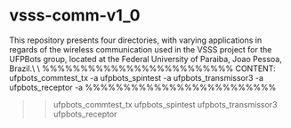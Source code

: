 # vsss-comm-v1_0

This repository presents four directories, with varying applications in regards of the wireless communication used in the VSSS project for the UFPBots group, located at the Federal University of Paraiba, Joao Pessoa, Brazil.\\
\\
%%%%%%%%%%%%%%%%%%%%%%%%%
CONTENT:
  ufpbots_commtest_tx
    -a
  ufpbots_spintest
    -a
  ufpbots_transmissor3
    -a
  ufpbots_receptor
    -a
%%%%%%%%%%%%%%%%%%%%%%%%%

>>  ufpbots_commtest_tx
>>  ufpbots_spintest
>>  ufpbots_transmissor3
>>  ufpbots_receptor
